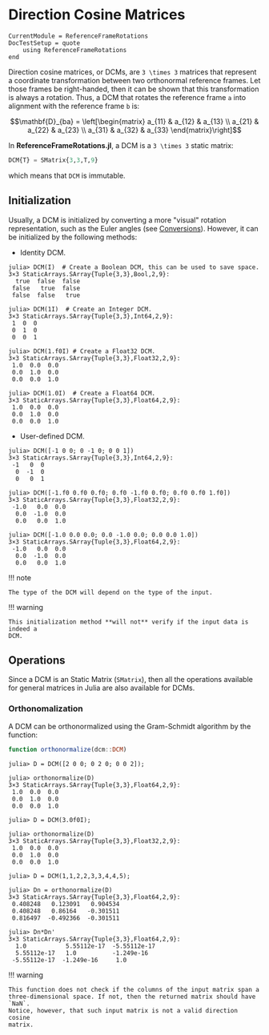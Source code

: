 Direction Cosine Matrices
=========================

```@meta
CurrentModule = ReferenceFrameRotations
DocTestSetup = quote
    using ReferenceFrameRotations
end
```

Direction cosine matrices, or DCMs, are ``3 \times 3`` matrices that represent a
coordinate transformation between two orthonormal reference frames. Let those
frames be right-handed, then it can be shown that this transformation is always
a rotation. Thus, a DCM that rotates the reference frame ``a`` into alignment
with the reference frame ``b`` is:

```math
\mathbf{D}_{ba} = \left[\begin{matrix}
    a_{11} & a_{12} & a_{13} \\
    a_{21} & a_{22} & a_{23} \\
    a_{31} & a_{32} & a_{33}
    \end{matrix}\right]
```

In **ReferenceFrameRotations.jl**, a DCM is a ``3 \times 3`` static matrix:

```julia
DCM{T} = SMatrix{3,3,T,9}
```

which means that `DCM` is immutable.

## Initialization

Usually, a DCM is initialized by converting a more "visual" rotation
representation, such as the Euler angles (see [Conversions](@ref)). However, it
can be initialized by the following methods:

* Identity DCM.

```jldoctest
julia> DCM(I)  # Create a Boolean DCM, this can be used to save space.
3×3 StaticArrays.SArray{Tuple{3,3},Bool,2,9}:
  true  false  false
 false   true  false
 false  false   true

julia> DCM(1I)  # Create an Integer DCM.
3×3 StaticArrays.SArray{Tuple{3,3},Int64,2,9}:
 1  0  0
 0  1  0
 0  0  1

julia> DCM(1.f0I) # Create a Float32 DCM.
3×3 StaticArrays.SArray{Tuple{3,3},Float32,2,9}:
 1.0  0.0  0.0
 0.0  1.0  0.0
 0.0  0.0  1.0

julia> DCM(1.0I)  # Create a Float64 DCM.
3×3 StaticArrays.SArray{Tuple{3,3},Float64,2,9}:
 1.0  0.0  0.0
 0.0  1.0  0.0
 0.0  0.0  1.0
```

* User-defined DCM.

```jldoctest
julia> DCM([-1 0 0; 0 -1 0; 0 0 1])
3×3 StaticArrays.SArray{Tuple{3,3},Int64,2,9}:
 -1   0  0
  0  -1  0
  0   0  1

julia> DCM([-1.f0 0.f0 0.f0; 0.f0 -1.f0 0.f0; 0.f0 0.f0 1.f0])
3×3 StaticArrays.SArray{Tuple{3,3},Float32,2,9}:
 -1.0   0.0  0.0
  0.0  -1.0  0.0
  0.0   0.0  1.0

julia> DCM([-1.0 0.0 0.0; 0.0 -1.0 0.0; 0.0 0.0 1.0])
3×3 StaticArrays.SArray{Tuple{3,3},Float64,2,9}:
 -1.0   0.0  0.0
  0.0  -1.0  0.0
  0.0   0.0  1.0
```

!!! note

    The type of the DCM will depend on the type of the input.

!!! warning

    This initialization method **will not** verify if the input data is indeed a
    DCM.

## Operations

Since a DCM is an Static Matrix (`SMatrix`), then all the operations available
for general matrices in Julia are also available for DCMs.

### Orthonomalization

A DCM can be orthonormalized using the Gram-Schmidt algorithm by the function:

```julia
function orthonormalize(dcm::DCM)
```

```jldoctest
julia> D = DCM([2 0 0; 0 2 0; 0 0 2]);

julia> orthonormalize(D)
3×3 StaticArrays.SArray{Tuple{3,3},Float64,2,9}:
 1.0  0.0  0.0
 0.0  1.0  0.0
 0.0  0.0  1.0

julia> D = DCM(3.0f0I);

julia> orthonormalize(D)
3×3 StaticArrays.SArray{Tuple{3,3},Float32,2,9}:
 1.0  0.0  0.0
 0.0  1.0  0.0
 0.0  0.0  1.0

julia> D = DCM(1,1,2,2,3,3,4,4,5);

julia> Dn = orthonormalize(D)
3×3 StaticArrays.SArray{Tuple{3,3},Float64,2,9}:
 0.408248   0.123091   0.904534
 0.408248   0.86164   -0.301511
 0.816497  -0.492366  -0.301511

julia> Dn*Dn'
3×3 StaticArrays.SArray{Tuple{3,3},Float64,2,9}:
  1.0           5.55112e-17  -5.55112e-17
  5.55112e-17   1.0          -1.249e-16
 -5.55112e-17  -1.249e-16     1.0

```

!!! warning

    This function does not check if the columns of the input matrix span a
    three-dimensional space. If not, then the returned matrix should have `NaN`.
    Notice, however, that such input matrix is not a valid direction cosine
    matrix.
